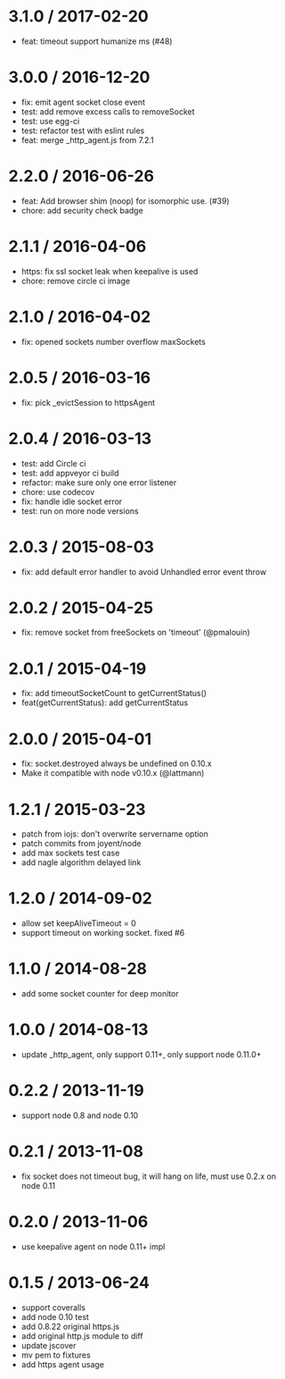 
3.1.0 / 2017-02-20
==================

  * feat: timeout support humanize ms (#48)

3.0.0 / 2016-12-20
==================

  * fix: emit agent socket close event
  * test: add remove excess calls to removeSocket
  * test: use egg-ci
  * test: refactor test with eslint rules
  * feat: merge _http_agent.js from 7.2.1

2.2.0 / 2016-06-26
==================

  * feat: Add browser shim (noop) for isomorphic use. (#39)
  * chore: add security check badge

2.1.1 / 2016-04-06
==================

  * https: fix ssl socket leak when keepalive is used
  * chore: remove circle ci image

2.1.0 / 2016-04-02
==================

  * fix: opened sockets number overflow maxSockets

2.0.5 / 2016-03-16
==================

  * fix: pick _evictSession to httpsAgent

2.0.4 / 2016-03-13
==================

  * test: add Circle ci
  * test: add appveyor ci build
  * refactor: make sure only one error listener
  * chore: use codecov
  * fix: handle idle socket error
  * test: run on more node versions

2.0.3 / 2015-08-03
==================

 * fix: add default error handler to avoid Unhandled error event throw

2.0.2 / 2015-04-25
==================

 * fix: remove socket from freeSockets on 'timeout' (@pmalouin)

2.0.1 / 2015-04-19
==================

 * fix: add timeoutSocketCount to getCurrentStatus()
 * feat(getCurrentStatus): add getCurrentStatus

2.0.0 / 2015-04-01
==================

 * fix: socket.destroyed always be undefined on 0.10.x
 * Make it compatible with node v0.10.x (@lattmann)

1.2.1 / 2015-03-23
==================

 * patch from iojs: don't overwrite servername option
 * patch commits from joyent/node
 * add max sockets test case
 * add nagle algorithm delayed link

1.2.0 / 2014-09-02
==================

 * allow set keepAliveTimeout = 0
 * support timeout on working socket. fixed #6

1.1.0 / 2014-08-28
==================

 * add some socket counter for deep monitor

1.0.0 / 2014-08-13
==================

 * update _http_agent, only support 0.11+, only support node 0.11.0+

0.2.2 / 2013-11-19
==================

  * support node 0.8 and node 0.10

0.2.1 / 2013-11-08
==================

  * fix socket does not timeout bug, it will hang on life, must use 0.2.x on node 0.11

0.2.0 / 2013-11-06
==================

  * use keepalive agent on node 0.11+ impl

0.1.5 / 2013-06-24
==================

  * support coveralls
  * add node 0.10 test
  * add 0.8.22 original https.js
  * add original http.js module to diff
  * update jscover
  * mv pem to fixtures
  * add https agent usage
